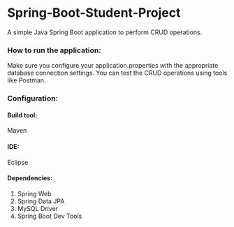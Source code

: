 # Spring-Boot-Student-Project
A simple Java Spring Boot application to perform CRUD operations.

### How to run the application:
Make sure you configure your application.properties with the appropriate database connection settings.
You can test the CRUD operations using tools like Postman.

### Configuration:
#### Build tool:
Maven
#### IDE:
Eclipse
#### Dependencies:
1. Spring Web
2. Spring Data JPA
3. MySQL Driver
4. Spring Boot Dev Tools


